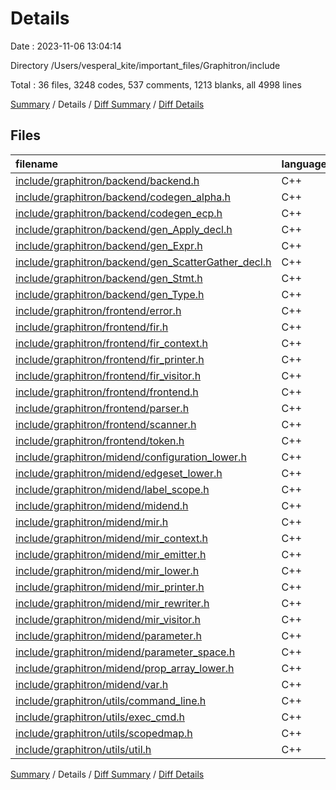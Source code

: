 # Details

Date : 2023-11-06 13:04:14

Directory /Users/vesperal_kite/important_files/Graphitron/include

Total : 36 files,  3248 codes, 537 comments, 1213 blanks, all 4998 lines

[Summary](results.md) / Details / [Diff Summary](diff.md) / [Diff Details](diff-details.md)

## Files
| filename | language | code | comment | blank | total |
| :--- | :--- | ---: | ---: | ---: | ---: |
| [include/graphitron/backend/backend.h](/include/graphitron/backend/backend.h) | C++ | 17 | 3 | 4 | 24 |
| [include/graphitron/backend/codegen_alpha.h](/include/graphitron/backend/codegen_alpha.h) | C++ | 88 | 0 | 17 | 105 |
| [include/graphitron/backend/codegen_ecp.h](/include/graphitron/backend/codegen_ecp.h) | C++ | 82 | 3 | 15 | 100 |
| [include/graphitron/backend/gen_Apply_decl.h](/include/graphitron/backend/gen_Apply_decl.h) | C++ | 43 | 3 | 6 | 52 |
| [include/graphitron/backend/gen_Expr.h](/include/graphitron/backend/gen_Expr.h) | C++ | 59 | 3 | 6 | 68 |
| [include/graphitron/backend/gen_ScatterGather_decl.h](/include/graphitron/backend/gen_ScatterGather_decl.h) | C++ | 46 | 4 | 8 | 58 |
| [include/graphitron/backend/gen_Stmt.h](/include/graphitron/backend/gen_Stmt.h) | C++ | 41 | 3 | 5 | 49 |
| [include/graphitron/backend/gen_Type.h](/include/graphitron/backend/gen_Type.h) | C++ | 23 | 4 | 4 | 31 |
| [include/graphitron/frontend/error.h](/include/graphitron/frontend/error.h) | C++ | 181 | 14 | 53 | 248 |
| [include/graphitron/frontend/fir.h](/include/graphitron/frontend/fir.h) | C++ | 574 | 12 | 219 | 805 |
| [include/graphitron/frontend/fir_context.h](/include/graphitron/frontend/fir_context.h) | C++ | 21 | 3 | 9 | 33 |
| [include/graphitron/frontend/fir_printer.h](/include/graphitron/frontend/fir_printer.h) | C++ | 81 | 44 | 16 | 141 |
| [include/graphitron/frontend/fir_visitor.h](/include/graphitron/frontend/fir_visitor.h) | C++ | 139 | 52 | 107 | 298 |
| [include/graphitron/frontend/frontend.h](/include/graphitron/frontend/frontend.h) | C++ | 14 | 3 | 7 | 24 |
| [include/graphitron/frontend/parser.h](/include/graphitron/frontend/parser.h) | C++ | 91 | 50 | 115 | 256 |
| [include/graphitron/frontend/scanner.h](/include/graphitron/frontend/scanner.h) | C++ | 23 | 3 | 8 | 34 |
| [include/graphitron/frontend/token.h](/include/graphitron/frontend/token.h) | C++ | 75 | 53 | 13 | 141 |
| [include/graphitron/midend/configuration_lower.h](/include/graphitron/midend/configuration_lower.h) | C++ | 32 | 3 | 8 | 43 |
| [include/graphitron/midend/edgeset_lower.h](/include/graphitron/midend/edgeset_lower.h) | C++ | 13 | 3 | 4 | 20 |
| [include/graphitron/midend/label_scope.h](/include/graphitron/midend/label_scope.h) | C++ | 41 | 7 | 11 | 59 |
| [include/graphitron/midend/midend.h](/include/graphitron/midend/midend.h) | C++ | 23 | 5 | 4 | 32 |
| [include/graphitron/midend/mir.h](/include/graphitron/midend/mir.h) | C++ | 539 | 146 | 223 | 908 |
| [include/graphitron/midend/mir_context.h](/include/graphitron/midend/mir_context.h) | C++ | 312 | 37 | 83 | 432 |
| [include/graphitron/midend/mir_emitter.h](/include/graphitron/midend/mir_emitter.h) | C++ | 90 | 4 | 72 | 166 |
| [include/graphitron/midend/mir_lower.h](/include/graphitron/midend/mir_lower.h) | C++ | 12 | 3 | 5 | 20 |
| [include/graphitron/midend/mir_printer.h](/include/graphitron/midend/mir_printer.h) | C++ | 26 | 3 | 6 | 35 |
| [include/graphitron/midend/mir_rewriter.h](/include/graphitron/midend/mir_rewriter.h) | C++ | 24 | 3 | 4 | 31 |
| [include/graphitron/midend/mir_visitor.h](/include/graphitron/midend/mir_visitor.h) | C++ | 123 | 5 | 76 | 204 |
| [include/graphitron/midend/parameter.h](/include/graphitron/midend/parameter.h) | C++ | 48 | 6 | 23 | 77 |
| [include/graphitron/midend/parameter_space.h](/include/graphitron/midend/parameter_space.h) | C++ | 51 | 3 | 10 | 64 |
| [include/graphitron/midend/prop_array_lower.h](/include/graphitron/midend/prop_array_lower.h) | C++ | 13 | 3 | 4 | 20 |
| [include/graphitron/midend/var.h](/include/graphitron/midend/var.h) | C++ | 36 | 7 | 10 | 53 |
| [include/graphitron/utils/command_line.h](/include/graphitron/utils/command_line.h) | C++ | 73 | 8 | 13 | 94 |
| [include/graphitron/utils/exec_cmd.h](/include/graphitron/utils/exec_cmd.h) | C++ | 10 | 3 | 4 | 17 |
| [include/graphitron/utils/scopedmap.h](/include/graphitron/utils/scopedmap.h) | C++ | 112 | 19 | 23 | 154 |
| [include/graphitron/utils/util.h](/include/graphitron/utils/util.h) | C++ | 72 | 12 | 18 | 102 |

[Summary](results.md) / Details / [Diff Summary](diff.md) / [Diff Details](diff-details.md)